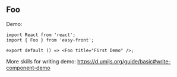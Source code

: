 
## Foo

Demo:

```tsx
import React from 'react';
import { Foo } from 'easy-front';

export default () => <Foo title="First Demo" />;
```

More skills for writing demo: https://d.umijs.org/guide/basic#write-component-demo
